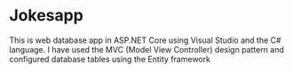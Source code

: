 # Jokesapp
This is web database app in ASP.NET Core using Visual Studio and the C# language. I have used the MVC (Model View Controller) 
design pattern and configured database tables using the Entity framework

